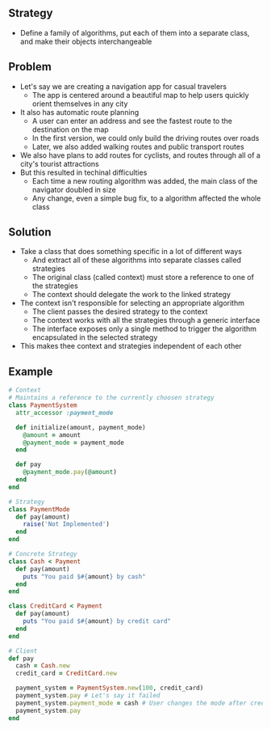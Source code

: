 ## Strategy
- Define a family of algorithms, put each of them into a separate class, and make their objects interchangeable

## Problem
- Let's say we are creating a navigation app for casual travelers
  - The app is centered around a beautiful map to help users quickly orient themselves in any city
- It also has automatic route planning
  - A user can enter an address and see the fastest route to the destination on the map
  - In the first version, we could only build the driving routes over roads
  - Later, we also added walking routes and public transport routes
- We also have plans to add routes for cyclists, and routes through all of a city's tourist attractions
- But this resulted in techinal difficulties
  - Each time a new routing algorithm was added, the main class of the navigator doubled in size
  - Any change, even a simple bug fix, to a algorithm affected the whole class

## Solution
- Take a class that does something specific in a lot of different ways
  - And extract all of these algorithms into separate classes called strategies
  - The original class (called context) must store a reference to one of the strategies
  - The context should delegate the work to the linked strategy
- The context isn't responsible for selecting an appropriate algorithm
  - The client passes the desired strategy to the context
  - The context works with all the strategies through a generic interface
  - The interface exposes only a single method to trigger the algorithm encapsulated in the selected strategy
- This makes thee context and strategies independent of each other

## Example
```rb
# Context
# Maintains a reference to the currently choosen strategy
class PaymentSystem
  attr_accessor :payment_mode

  def initialize(amount, payment_mode)
    @amount = amount
    @payment_mode = payment_mode
  end

  def pay
    @payment_mode.pay(@amount)
  end
end

# Strategy
class PaymentMode
  def pay(amount)
    raise('Not Implemented')
  end
end

# Concrete Strategy
class Cash < Payment
  def pay(amount)
    puts "You paid $#{amount} by cash"
  end
end

class CreditCard < Payment
  def pay(amount)
    puts "You paid $#{amount} by credit card"
  end
end

# Client
def pay
  cash = Cash.new
  credit_card = CreditCard.new

  payment_system = PaymentSystem.new(100, credit_card)
  payment_system.pay # Let's say it failed
  payment_system.payment_mode = cash # User changes the mode after credit card failed
  payment_system.pay
end
```
